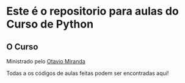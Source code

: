 # Este é o repositorio para aulas do Curso de Python 

## O Curso
Ministrado pelo [Otavio Miranda](https://www.udemy.com/course/python-3-do-zero-ao-avancado/)

Todas a os códigos de aulas feitas podem ser encontradas aqui!